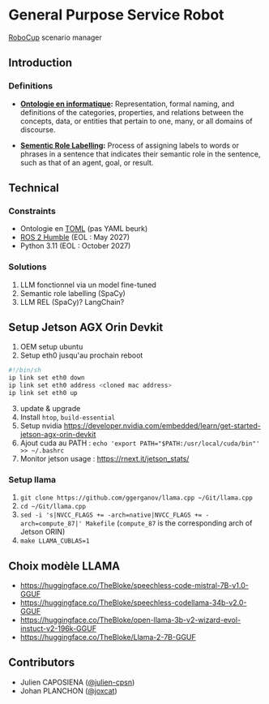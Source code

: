 # General Purpose Service Robot

[RoboCup](https://robocup.org/) scenario manager

## Introduction


### Definitions

- **[Ontologie en informatique](https://en.wikipedia.org/wiki/Ontology_(information_science)):** Representation, formal naming, and definitions of the categories, properties, and relations between the concepts, data, or entities that pertain to one, many, or all domains of discourse.

- **[Sementic Role Labelling](https://en.wikipedia.org/wiki/Semantic_role_labeling):** Process of assigning labels to words or phrases in a sentence that indicates their semantic role in the sentence, such as that of an agent, goal, or result.


## Technical

### Constraints

- Ontologie en [TOML](https://en.wikipedia.org/wiki/TOML) (pas YAML beurk)
- [ROS 2 Humble](https://docs.ros.org/en/humble/index.html) (EOL : May 2027)
- Python 3.11 (EOL : October 2027)

### Solutions

1. LLM fonctionnel via un model fine-tuned
2. Semantic role labelling (SpaCy)
3. LLM REL (SpaCy)? LangChain?

## Setup Jetson AGX Orin Devkit
1. OEM setup ubuntu
2. Setup eth0 jusqu'au prochain reboot
```sh
#!/bin/sh
ip link set eth0 down
ip link set eth0 address <cloned mac address>
ip link set eth0 up 
```
3. update & upgrade
4. Install `htop`, `build-essential`
5. Setup nvidia https://developer.nvidia.com/embedded/learn/get-started-jetson-agx-orin-devkit
6. Ajout cuda au PATH : `echo 'export PATH="$PATH:/usr/local/cuda/bin"' >> ~/.bashrc`
7. Monitor jetson usage : https://rnext.it/jetson_stats/

### Setup llama
1. `git clone https://github.com/ggerganov/llama.cpp ~/Git/llama.cpp`
2. `cd ~/Git/llama.cpp`
3. `sed -i 's|NVCC_FLAGS += -arch=native|NVCC_FLAGS += -arch=compute_87|' Makefile` (`compute_87` is the corresponding arch of Jetson ORIN)
4. `make LLAMA_CUBLAS=1`

## Choix modèle LLAMA
- https://huggingface.co/TheBloke/speechless-code-mistral-7B-v1.0-GGUF
- https://huggingface.co/TheBloke/speechless-codellama-34b-v2.0-GGUF
- https://huggingface.co/TheBloke/open-llama-3b-v2-wizard-evol-instuct-v2-196k-GGUF
- https://huggingface.co/TheBloke/Llama-2-7B-GGUF

## Contributors

- Julien CAPOSIENA ([@julien-cpsn](https://github.com/Julien-cpsn))
- Johan PLANCHON ([@joxcat](https://github.com/joxcat))
